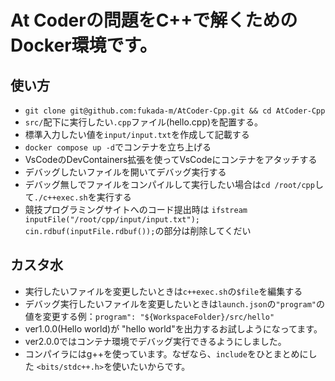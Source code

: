 # At Coderの問題をC++で解くためのDocker環境です。

## 使い方
- ```git clone git@github.com:fukada-m/AtCoder-Cpp.git && cd AtCoder-Cpp``` 
- `src/`配下に実行したい`.cpp`ファイル(hello.cpp)を配置する。
- 標準入力したい値を`input/input.txt`を作成して記載する
- `docker compose up -d`でコンテナを立ち上げる
- VsCodeのDevContainers拡張を使ってVsCodeにコンテナをアタッチする
- デバッグしたいファイルを開いてデバッグ実行する
- デバッグ無しでファイルをコンパイルして実行したい場合は`cd /root/cpp`して`./c++exec.sh`を実行する
- 競技プログラミングサイトへのコード提出時は  ```ifstream inputFile("/root/cpp/input/input.txt");
  cin.rdbuf(inputFile.rdbuf());```の部分は削除してくだい

## カスタ水
- 実行したいファイルを変更したいときは`c++exec.sh`の`$file`を編集する
- デバッグ実行したいファイルを変更したいときは`launch.json`の`"program"`の値を変更する例：`program": "${WorkspaceFolder}/src/hello"`
- ver1.0.0(Hello world)が "hello world"を出力するお試しようになってます。
- ver2.0.0ではコンテナ環境でデバッグ実行できるようにしました。
- コンパイラにはg++を使っています。なぜなら、`include`をひとまとめにした `<bits/stdc++.h>`を使いたいからです。
